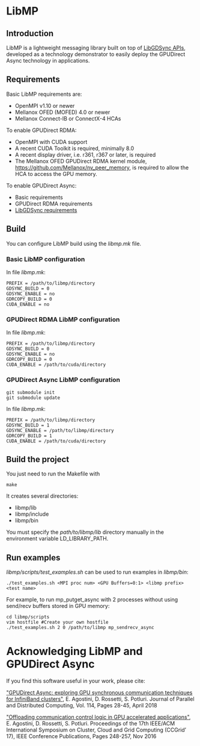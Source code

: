 # LibMP

## Introduction

LibMP is a lightweight messaging library built on top of [LibGDSync APIs](https://github.com/gpudirect/libgdsync), developed as a technology demonstrator to easily deploy the GPUDirect Async technology in applications.

## Requirements

Basic LibMP requirements are:
- OpenMPI v1.10 or newer
- Mellanox OFED (MOFED) 4.0 or newer 
- Mellanox Connect-IB or ConnectX-4 HCAs

To enable GPUDirect RDMA:
- OpenMPI with CUDA support
- A recent CUDA Toolkit is required, minimally 8.0
- A recent display driver, i.e. r361, r367 or later, is required
- The Mellanox OFED GPUDirect RDMA kernel module, https://github.com/Mellanox/nv_peer_memory, is required to allow the HCA to access the GPU memory.

To enable GPUDirect Async:
- Basic requirements
- GPUDirect RDMA requirements
- [LibGDSync requirements](https://github.com/gpudirect/libgdsync#requirements)

## Build

You can configure LibMP build using the *libmp.mk* file.

### Basic LibMP configuration

In file *libmp.mk*:
```
PREFIX = /path/to/libmp/directory
GDSYNC_BUILD = 0
GDSYNC_ENABLE = no
GDRCOPY_BUILD = 0
CUDA_ENABLE = no
```

### GPUDirect RDMA LibMP configuration

In file *libmp.mk*:
```
PREFIX = /path/to/libmp/directory
GDSYNC_BUILD = 0
GDSYNC_ENABLE = no
GDRCOPY_BUILD = 0
CUDA_ENABLE = /path/to/cuda/directory
```

### GPUDirect Async LibMP configuration

```
git submodule init
git submodule update
```

In file *libmp.mk*:
```
PREFIX = /path/to/libmp/directory
GDSYNC_BUILD = 1
GDSYNC_ENABLE = /path/to/libmp/directory
GDRCOPY_BUILD = 1
CUDA_ENABLE = /path/to/cuda/directory
```

## Build the project


You just need to run the Makefile with 
```
make
```

It creates several directories:
- libmp/lib
- libmp/include
- libmp/bin

You must specify the *path/to/libmp/lib* directory manually in the environment variable LD_LIBRARY_PATH.

## Run examples

*libmp/scripts/test_examples.sh* can be used to run examples in *libmp/bin*:
```
./test_examples.sh <MPI proc num> <GPU Buffers=0:1> <libmp prefix> <test name>
```

For example, to run mp_putget_async with 2 processes without using send/recv buffers stored in GPU memory:

```
cd libmp/scripts
vim hostfile #Create your own hostfile
./test_examples.sh 2 0 /path/to/libmp mp_sendrecv_async
```

# Acknowledging LibMP and GPUDirect Async

If you find this software useful in your work, please cite:

["GPUDirect Async: exploring GPU synchronous communication techniques for InfiniBand clusters"](https://www.sciencedirect.com/science/article/pii/S0743731517303386), E. Agostini, D. Rossetti, S. Potluri. Journal of Parallel and Distributed Computing, Vol. 114, Pages 28-45, April 2018

["Offloading communication control logic in GPU accelerated applications"](http://ieeexplore.ieee.org/document/7973709), E. Agostini, D. Rossetti, S. Potluri. Proceedings of the 17th IEEE/ACM International Symposium on Cluster, Cloud and Grid Computing (CCGrid’ 17), IEEE Conference Publications, Pages 248-257, Nov 2016
